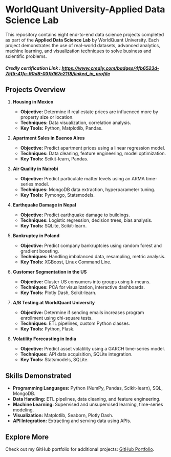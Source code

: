 # WorldQuant University-Applied Data Science Lab

This repository contains eight end-to-end data science projects completed as part of the **Applied Data Science Lab** by WorldQuant University. Each project demonstrates the use of real-world datasets, advanced analytics, machine learning, and visualization techniques to solve business and scientific problems.

##### Credly certification Link : https://www.credly.com/badges/4fb6523d-75f5-41fc-90d8-03fb167e21f8/linked_in_profile

## Projects Overview

1. **Housing in Mexico**  
   - **Objective:** Determine if real estate prices are influenced more by property size or location.  
   - **Techniques:** Data visualization, correlation analysis.  
   - **Key Tools:** Python, Matplotlib, Pandas.  

2. **Apartment Sales in Buenos Aires**  
   - **Objective:** Predict apartment prices using a linear regression model.  
   - **Techniques:** Data cleaning, feature engineering, model optimization.  
   - **Key Tools:** Scikit-learn, Pandas.  

3. **Air Quality in Nairobi**  
   - **Objective:** Predict particulate matter levels using an ARMA time-series model.  
   - **Techniques:** MongoDB data extraction, hyperparameter tuning.  
   - **Key Tools:** Pymongo, Statsmodels.  

4. **Earthquake Damage in Nepal**  
   - **Objective:** Predict earthquake damage to buildings.  
   - **Techniques:** Logistic regression, decision trees, bias analysis.  
   - **Key Tools:** SQLite, Scikit-learn.  

5. **Bankruptcy in Poland**  
   - **Objective:** Predict company bankruptcies using random forest and gradient boosting.  
   - **Techniques:** Handling imbalanced data, resampling, metric analysis.  
   - **Key Tools:** XGBoost, Linux Command Line.  

6. **Customer Segmentation in the US**  
   - **Objective:** Cluster US consumers into groups using k-means.  
   - **Techniques:** PCA for visualization, interactive dashboards.  
   - **Key Tools:** Plotly Dash, Scikit-learn.  

7. **A/B Testing at WorldQuant University**  
   - **Objective:** Determine if sending emails increases program enrollment using chi-square tests.  
   - **Techniques:** ETL pipelines, custom Python classes.  
   - **Key Tools:** Python, Flask.  

8. **Volatility Forecasting in India**  
   - **Objective:** Predict asset volatility using a GARCH time-series model.  
   - **Techniques:** API data acquisition, SQLite integration.  
   - **Key Tools:** Statsmodels, SQLite.

## Skills Demonstrated
- **Programming Languages:** Python (NumPy, Pandas, Scikit-learn), SQL, MongoDB.  
- **Data Handling:** ETL pipelines, data cleaning, and feature engineering.  
- **Machine Learning:** Supervised and unsupervised learning, time-series modeling.  
- **Visualization:** Matplotlib, Seaborn, Plotly Dash.  
- **API Integration:** Extracting and serving data using APIs.  

## Explore More
Check out my GitHub portfolio for additional projects: [GitHub Portfolio](https://github.com/AnnaNyamoita).

